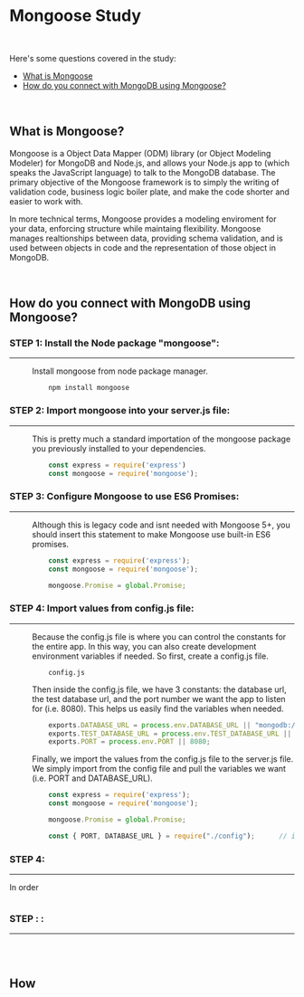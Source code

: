 # Mongoose Study

<br>

Here's some questions covered in the study:

* [What is Mongoose](#)
* [How do you connect with MongoDB using Mongoose?](#How-do-you-connect-with-MongoDB-using-Mongoose)

<br>

## What is Mongoose?
Mongoose is a Object Data Mapper (ODM) library (or Object Modeling Modeler) for MongoDB and Node.js, and allows your Node.js app to (which speaks the JavaScript language) to talk to the MongoDB database.  The primary objective of the Mongoose framework is to simply the writing of validation code, business logic boiler plate, and make the code shorter and easier to work with. 

In more technical terms, Mongoose provides a modeling enviroment for your data, enforcing structure while maintaing flexibility. Mongoose manages realtionships between data, providing schema validation, and is used between objects in code and the representation of those object in MongoDB.


<br>

## How do you connect with MongoDB using Mongoose?

<dl>

### STEP 1: Install the Node package "mongoose":
-----
<dd>

Install mongoose from node package manager.
```
    npm install mongoose
```
</dd>

### STEP 2: Import mongoose into your server.js file:
------
<dd>

This is pretty much a standard importation of the mongoose package you previously installed to your dependencies.
```JavaScript
    const express = require('express')                                       // import express.
    const mongoose = require('mongoose');                                    // import mongoose.
```
</dd>

### STEP 3: Configure Mongoose to use ES6 Promises:
------
<dd>

Although this is legacy code and isnt needed with Mongoose 5+, you should insert this statement to make Mongoose use built-in ES6 promises.
```JavaScript
    const express = require('express');
    const mongoose = require('mongoose');

    mongoose.Promise = global.Promise;                                      // Add ES6 Promise support.
```
</dd>

### STEP 4: Import values from config.js file:
------
<dd>

Because the config.js file is where you can control the constants for the entire app. In this way, you can also create development environment variables if
needed. So first, create a config.js file. 
```
    config.js
```
Then inside the config.js file, we have 3 constants: the database url, the test database url, and the port number we want the app to listen for (i.e. 8080). This helps us easily find the variables when needed.
```JavaScript
    exports.DATABASE_URL = process.env.DATABASE_URL || "mongodb://localhost/restaurants-app";
    exports.TEST_DATABASE_URL = process.env.TEST_DATABASE_URL || "mongodb://localhost/test-restaurants-app";
    exports.PORT = process.env.PORT || 8080;
```

Finally, we import the values from the config.js file to the server.js file.  We simply import from the config file and pull the variables we want (i.e. PORT and DATABASE_URL).
```Javascript
    const express = require('express');
    const mongoose = require('mongoose');

    mongoose.Promise = global.Promise;

    const { PORT, DATABASE_URL } = require("./config");      // import PORT and DATABASE_URL from config.js.
```

</dd>


</dl>






### STEP 4: 
------
</dd>

In order
```JavaScript

```
</dd>

### STEP : :
------
</dd>


```JavaScript

```
</dd>


</dl>


<br>

## How

